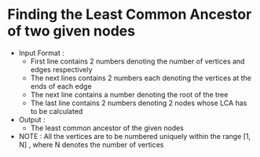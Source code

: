 # Finding the Least Common Ancestor of two given nodes
- Input Format :
   - First line contains 2 numbers denoting the number of vertices and edges respectively
   - The next lines contains 2 numbers each denoting the vertices at the ends of each edge
   - The next line contains a number denoting the root of the tree
   - The last line contains 2 numbers denoting 2 nodes whose LCA has to be calculated
- Output  :
   - The least common ancestor of the given nodes
- NOTE : All the vertices are to be numbered uniquely within the range [1, N] , where N denotes the number of vertices
